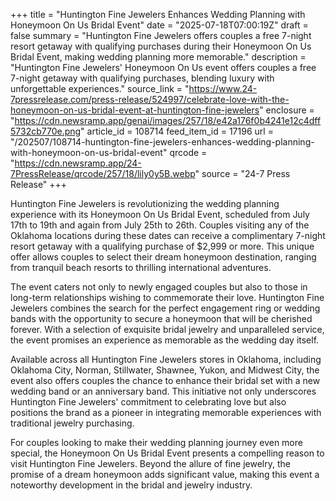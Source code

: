 +++
title = "Huntington Fine Jewelers Enhances Wedding Planning with Honeymoon On Us Bridal Event"
date = "2025-07-18T07:00:19Z"
draft = false
summary = "Huntington Fine Jewelers offers couples a free 7-night resort getaway with qualifying purchases during their Honeymoon On Us Bridal Event, making wedding planning more memorable."
description = "Huntington Fine Jewelers' Honeymoon On Us event offers couples a free 7-night getaway with qualifying purchases, blending luxury with unforgettable experiences."
source_link = "https://www.24-7pressrelease.com/press-release/524997/celebrate-love-with-the-honeymoon-on-us-bridal-event-at-huntington-fine-jewelers"
enclosure = "https://cdn.newsramp.app/genai/images/257/18/e42a176f0b4241e12c4dff5732cb770e.png"
article_id = 108714
feed_item_id = 17196
url = "/202507/108714-huntington-fine-jewelers-enhances-wedding-planning-with-honeymoon-on-us-bridal-event"
qrcode = "https://cdn.newsramp.app/24-7PressRelease/qrcode/257/18/lily0y5B.webp"
source = "24-7 Press Release"
+++

<p>Huntington Fine Jewelers is revolutionizing the wedding planning experience with its Honeymoon On Us Bridal Event, scheduled from July 17th to 19th and again from July 25th to 26th. Couples visiting any of the Oklahoma locations during these dates can receive a complimentary 7-night resort getaway with a qualifying purchase of $2,999 or more. This unique offer allows couples to select their dream honeymoon destination, ranging from tranquil beach resorts to thrilling international adventures.</p><p>The event caters not only to newly engaged couples but also to those in long-term relationships wishing to commemorate their love. Huntington Fine Jewelers combines the search for the perfect engagement ring or wedding bands with the opportunity to secure a honeymoon that will be cherished forever. With a selection of exquisite bridal jewelry and unparalleled service, the event promises an experience as memorable as the wedding day itself.</p><p>Available across all Huntington Fine Jewelers stores in Oklahoma, including Oklahoma City, Norman, Stillwater, Shawnee, Yukon, and Midwest City, the event also offers couples the chance to enhance their bridal set with a new wedding band or an anniversary band. This initiative not only underscores Huntington Fine Jewelers' commitment to celebrating love but also positions the brand as a pioneer in integrating memorable experiences with traditional jewelry purchasing.</p><p>For couples looking to make their wedding planning journey even more special, the Honeymoon On Us Bridal Event presents a compelling reason to visit Huntington Fine Jewelers. Beyond the allure of fine jewelry, the promise of a dream honeymoon adds significant value, making this event a noteworthy development in the bridal and jewelry industry.</p>